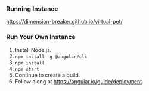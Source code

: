 ### Running Instance
https://dimension-breaker.github.io/virtual-pet/

### Run Your Own Instance
1. Install Node.js.
2. `npm install -g @angular/cli`
3. `npm install`
4. `npm start`
5. Continue to create a build.
6. Follow along at https://angular.io/guide/deployment.
